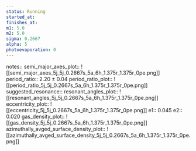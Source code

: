 ```yaml
---
status: Running
started_at:
finishes_at:
m1: 5.0
m2: 5.0
sigma: 0.2667
alpha: 5
photoevaporation: 0
---
```


notes::
semi_major_axes_plot:: ![[semi_major_axes_5j_5j_0.2667s_5a_6h_1.375r_1.375r_0pe.png]]
period_ratio:: 2.20 ± 0.04
period_ratio_plot:: ![[period_ratio_5j_5j_0.2667s_5a_6h_1.375r_1.375r_0pe.png]]
suggested_resonance:: 
resonant_angles_plot:: ![[resonant_angles_5j_5j_0.2667s_5a_6h_1.375r_1.375r_0pe.png]]
eccentricity_plot:: ![[eccentricity_5j_5j_0.2667s_5a_6h_1.375r_1.375r_0pe.png]]
e1:: 0.045
e2:: 0.020
gas_density_plot:: ![[gas_density_5j_5j_0.2667s_5a_6h_1.375r_1.375r_0pe.png]]
azimuthally_avged_surface_density_plot:: ![[azimuthally_avged_surface_density_5j_5j_0.2667s_5a_6h_1.375r_1.375r_0pe.png]]
